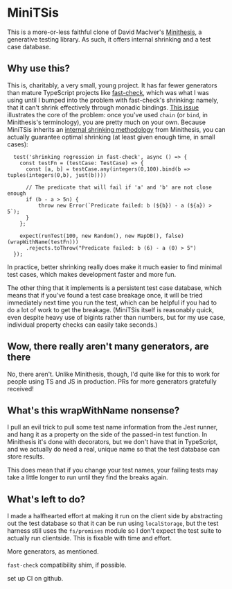 # MiniTSis

This is a more-or-less faithful clone of David MacIver's [Minithesis](https://github.com/drmaciver/minithesis), a generative testing library.
As such, it offers internal shrinking and a test case database.


## Why use this?

This is, charitably, a very small, young project. It has far fewer generators than mature TypeScript
projects like [fast-check](https://fast-check.dev/), which was what I was using
until I bumped into the problem with fast-check's shrinking: namely, that it can't shrink
effectively through monadic bindings. [This
issue](https://github.com/dubzzz/fast-check/issues/650#issuecomment-648397230) illustrates the core
of the problem: once you've used `chain` (or `bind`, in Minithesis's terminology), you are pretty
much on your own. Because MiniTSis inherits an [internal shrinking
methodology](https://drmaciver.github.io/papers/reduction-via-generation-preview.pdf) from
Minithesis, you can actually guarantee optimal shrinking (at least given enough time, in small cases):

```
  test('shrinking regression in fast-check', async () => {
    const testFn = (testCase: TestCase) => {
      const [a, b] = testCase.any(integers(0,100).bind(b =>	tuples(integers(0,b), just(b))))

      // The predicate that will fail if 'a' and 'b' are not close enough
      if (b - a > 5n) {
   	      throw new Error(`Predicate failed: b (${b}) - a (${a}) > 5`);
      }
    };

    expect(runTest(100, new Random(), new MapDB(), false)(wrapWithName(testFn)))
      .rejects.toThrow("Predicate failed: b (6) - a (0) > 5")
  });
```

In practice, better shrinking really does make it much easier to find minimal test cases, which
makes development faster and more fun.

The other thing that it implements is a persistent test case database, which means that if you've
found a test case breakage once, it will be tried immediately next time you run the test, which can
be helpful if you had to do a lot of work to get the breakage. (MiniTSis itself is reasonably quick,
even despite heavy use of bigints rather than numbers, but for my use case, individual property
checks can easily take seconds.)


## Wow, there really aren't many generators, are there

No, there aren't. Unlike Minithesis, though, I'd quite like for this to work for people
using TS and JS in production. PRs for more generators gratefully received!

## What's this wrapWithName nonsense?

I pull an evil trick to pull some test name information from the Jest runner, and hang it as a
property on the side of the passed-in test function. In Minithesis it's done with decorators, but we
don't have that in TypeScript, and we actually do need a real, unique name so that the test database
can store results.

This does mean that if you change your test names, your failing tests may take a little longer to
run until they find the breaks again.


## What's left to do?

I made a halfhearted effort at making it run on the client side by abstracting out the test database
so that it can be run using `localStorage`, but the test harness still uses the `fs/promises` module
so I don't expect the test suite to actually run clientside. This is fixable with time and effort.

More generators, as mentioned.

`fast-check` compatibility shim, if possible.

set up CI on github.
